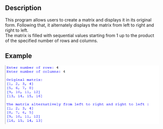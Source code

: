 ## Description
This program allows users to create a matrix and displays it in its original form. Following that, it alternately displays the matrix from left to right and right to left.  
The matrix is filled with sequential values starting from 1 up to the product of the specified number of rows and columns.
## Example
<img src="example.png">
